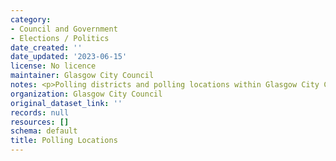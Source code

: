 ```yaml
---
category:
- Council and Government
- Elections / Politics
date_created: ''
date_updated: '2023-06-15'
license: No licence
maintainer: Glasgow City Council
notes: <p>Polling districts and polling locations within Glasgow City Council.</p>
organization: Glasgow City Council
original_dataset_link: ''
records: null
resources: []
schema: default
title: Polling Locations
---
```

